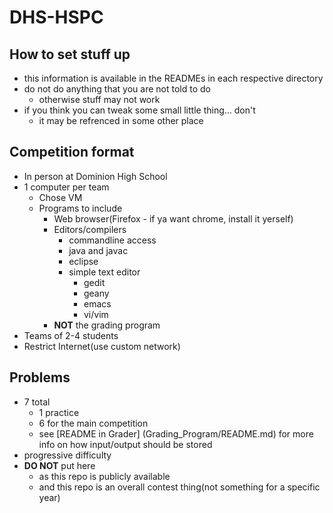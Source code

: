 # DHS-HSPC

## How to set stuff up
  - this information is available in the READMEs in each respective directory
  - do not do anything that you are not told to do
    - otherwise stuff may not work
  - if you think you can tweak some small little thing... don't
    - it may be refrenced in some other place

## Competition format
- In person at Dominion High School
- 1 computer per team
  - Chose VM
  - Programs to include
    - Web browser(Firefox - if ya want chrome, install it yerself)
    - Editors/compilers
      - commandline access
      - java and javac
      - eclipse
      - simple text editor
        - gedit
        - geany
        - emacs
        - vi/vim
    - **NOT** the grading program
- Teams of 2-4 students
- Restrict Internet(use custom network)

## Problems
- 7 total
  - 1 practice
  - 6 for the main competition
  - see [README in Grader] (Grading_Program/README.md) for more info on how
    input/output should be stored
- progressive difficulty
- **DO NOT** put here
  - as this repo is publicly available
  - and this repo is an overall contest thing(not something for a specific year)
